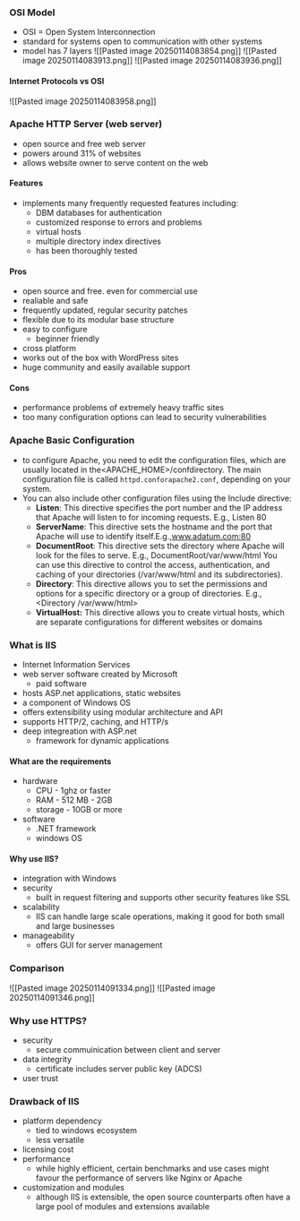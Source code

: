 ### OSI Model
- OSI = Open System Interconnection
- standard for systems open to communication with other systems
- model has 7 layers 
![[Pasted image 20250114083854.png]]
![[Pasted image 20250114083913.png]]
![[Pasted image 20250114083936.png]]

#### Internet Protocols vs OSI
![[Pasted image 20250114083958.png]]

### Apache HTTP Server (web server)
- open source and free web server
- powers around 31% of websites
- allows website owner to serve content on the web

#### Features
- implements many frequently requested features including:
	- DBM databases for authentication
	- customized response to errors and problems
	- virtual hosts
	- multiple directory index directives
	- has been thoroughly tested

#### Pros
- open source and free. even for commercial use
- realiable and safe
- frequently updated, regular security patches
- flexible due to its modular base structure
- easy to configure
	- beginner friendly
- cross platform
- works out of the box with WordPress sites 
- huge community and easily available support 

#### Cons
- performance problems of extremely heavy traffic  sites
- too many configuration options can lead to security vulnerabilities 

### Apache Basic Configuration
- to configure Apache, you need to edit the configuration files, which are usually located in the<APACHE_HOME>/confdirectory. The main configuration file is called `httpd.conforapache2.conf`, depending on your system.  
- You can also include other configuration files using the Include directive:  
	- **Listen**: This directive specifies the port number and the IP address that Apache will listen to for incoming requests. E.g., Listen 80  
	- **ServerName**: This directive sets the hostname and the port that Apache will use to identify itself.E.g.,www.adatum.com:80  
	- **DocumentRoot**: This directive sets the directory where Apache will look for the files to serve. E.g., DocumentRoot/var/www/html You can use this directive to control the access, authentication, and caching of your directories (/var/www/html and its subdirectories).  
	- **Directory**: This directive allows you to set the permissions and options for a specific directory or a group of directories. E.g., <Directory /var/www/html>  
	- **VirtualHost:** This directive allows you to create virtual hosts, which are separate configurations for different websites or domains

### What is IIS
- Internet Information Services
- web server software created by Microsoft
	- paid software
- hosts ASP.net applications, static websites
- a component of Windows OS
- offers extensibility using modular architecture and API
- supports HTTP/2, caching, and HTTP/s
- deep integreation with ASP.net
	- framework for dynamic applications 

#### What are the requirements
- hardware
	- CPU - 1ghz or faster
	- RAM - 512 MB - 2GB
	- storage - 10GB or more
- software
	- .NET framework
	- windows OS

#### Why use IIS?
- integration with Windows
- security
	- built in request filtering and supports other security features like SSL
- scalability
	- IIS can handle large scale operations, making it good for both small and large businesses
- manageability
	- offers GUI for server management

### Comparison
![[Pasted image 20250114091334.png]]
![[Pasted image 20250114091346.png]]

### Why use HTTPS?
- security
	- secure commuinication between client and server
- data integrity
	- certificate includes server public key (ADCS)
- user trust 

### Drawback of IIS
- platform dependency
	- tied to windows ecosystem
	- less versatile
- licensing cost
- performance
	- while highly efficient, certain benchmarks and use cases might favour the performance of servers like Nginx or Apache
- customization and modules
	- although IIS is extensible, the open source counterparts often have a large pool of modules and extensions available 